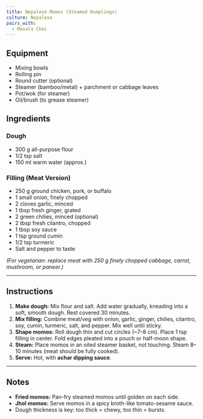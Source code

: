 ```yaml
---
title: Nepalese Momos (Steamed Dumplings)
culture: Nepalese
pairs_with:
  - Masala Chai
---
```


## Equipment
- Mixing bowls
- Rolling pin
- Round cutter (optional)
- Steamer (bamboo/metal) + parchment or cabbage leaves
- Pot/wok (for steamer)
- Oil/brush (to grease steamer)

## Ingredients

### Dough
- 300 g all-purpose flour
- 1/2 tsp salt
- 150 ml warm water (approx.)

### Filling (Meat Version)
- 250 g ground chicken, pork, or buffalo
- 1 small onion, finely chopped
- 2 cloves garlic, minced
- 1 tbsp fresh ginger, grated
- 2 green chilies, minced (optional)
- 2 tbsp fresh cilantro, chopped
- 1 tbsp soy sauce
- 1 tsp ground cumin
- 1/2 tsp turmeric
- Salt and pepper to taste

*(For vegetarian: replace meat with 250 g finely chopped cabbage, carrot, mushroom, or paneer.)*

---

## Instructions
1. **Make dough:** Mix flour and salt. Add water gradually, kneading into a soft, smooth dough. Rest covered 30 minutes.
2. **Mix filling:** Combine meat/veg with onion, garlic, ginger, chilies, cilantro, soy, cumin, turmeric, salt, and pepper. Mix well until sticky.
3. **Shape momos:** Roll dough thin and cut circles (~7–8 cm). Place 1 tsp filling in center. Fold edges pleated into a pouch or half-moon shape.
4. **Steam:** Place momos in an oiled steamer basket, not touching. Steam 8–10 minutes (meat should be fully cooked).
5. **Serve:** Hot, with **achar dipping sauce**.

---

## Notes
- **Fried momos:** Pan-fry steamed momos until golden on each side.  
- **Jhol momos:** Serve momos in a spicy broth-like tomato-sesame sauce.  
- Dough thickness is key: too thick = chewy, too thin = bursts.  
